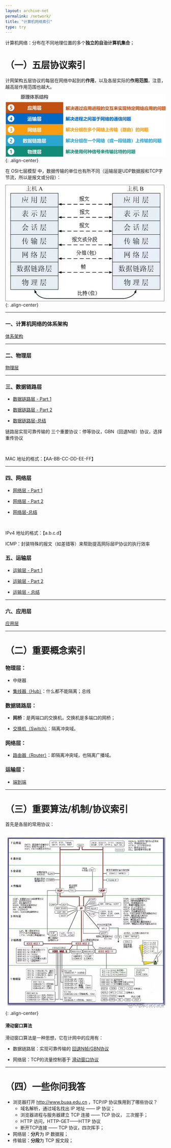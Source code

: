 ```yaml
---
layout: archive-net
permalink: /network/
title: "计算机网络索引"
type: try
---
```


计算机网络：分布在不同地理位置的多个**独立的自治计算机集合**；

# （一）五层协议索引

计网架构五层协议的每层在网络中起到的**作用**，以及各层实际的**作用范围**，注意，越高层作用范围也越大。

![nes11.png](/images/net/nes11.png "五层协议"){: .align-center}

在 OSI七层模型 中，数据传输的单位也有所不同（运输层是UDP数据报和TCP字节流，所以是报文或分段）：

![sum02.jpg](/images/net/sum02.jpg "各层数据传输的单位"){: .align-center}

------

### 一、计算机网络的体系架构

[体系架构](https://jeremy1lee.github.io/2022/10/20/network-ch1/)

-----------------------

### 二、物理层

[物理层](https://jeremy1lee.github.io/2022/10/21/network-ch2/)

---------------------
### 三、数据链路层

- [数据链路层 - Part 1](https://jeremy1lee.github.io/2022/10/21/network-ch3-1/)

- [数据链路层 - Part 2](https://jeremy1lee.github.io/2022/10/24/network-ch3-2/)

- [数据链路层-总结](https://jeremy1lee.github.io/2022/10/22/network-ch3-pro/)


链路层实现可靠传输的 三个重要协议：停等协议，GBN（回退N帧）协议，选择重传协议


<br/>

MAC 地址的格式：【AA-BB-CC-DD-EE-FF】

----------------
### 四、网络层

- [网络层 - Part 1](https://jeremy1lee.github.io/2022/10/27/network-ch4-1/)

- [网络层 - Part 2](https://jeremy1lee.github.io/2022/10/29/network-ch4-2/)

- [网络层-总结](https://jeremy1lee.github.io/2022/10/30/network-ch4-pro/)

<br/>

IPv4 地址的格式：【a.b.c.d】

ICMP：封装特殊的报文（如差错等）来帮助提高网际层IP协议的执行效率

### 五、运输层

- [运输层 - Part 1](https://jeremy1lee.github.io/2022/10/31/network-ch5-1/)

- [运输层 - Part 2](https://jeremy1lee.github.io/2022/11/02/network-ch5-2/)

- [运输层 - 总结](https://jeremy1lee.github.io/2022/11/02/network-ch5-pro/)

------

### 六、应用层

[应用层](https://jeremy1lee.github.io/2022/11/03/network-ch6/)

-----------------
# （二）重要概念索引

### 物理层：

- 中继器

- [集线器（Hub）](https://jeremy1lee.github.io/2022/10/24/network-ch3-2/#81-%E9%9B%86%E7%BA%BF%E5%99%A8%E6%80%BB%E7%BA%BF%E7%BD%91%E7%89%A9%E7%90%86%E5%B1%82)：什么都不能隔离；总线

### 数据链路层：

- **网桥**：是两端口的交换机，交换机是多端口的网桥；

- [交换机（Switch）](https://jeremy1lee.github.io/2022/10/24/network-ch3-2/#82-%E4%BB%A5%E5%A4%AA%E7%BD%91%E4%BA%A4%E6%8D%A2%E6%9C%BA-%E5%9C%A8%E6%95%B0%E6%8D%AE%E9%93%BE%E8%B7%AF%E5%B1%82%E5%B7%A5%E4%BD%9C)：隔离冲突域。

### 网络层：

- [路由器（Router）](https://jeremy1lee.github.io/2022/10/24/network-ch3-2/#112-%E8%B7%AF%E7%94%B1%E5%99%A8%E5%88%86%E5%89%B2%E5%B9%BF%E6%92%AD%E5%9F%9F)：即隔离冲突域，也隔离广播域。


### 运输层：

- [端到端](https://jeremy1lee.github.io/2022/10/31/network-ch5-1/#%E7%AB%AF%E5%88%B0%E7%AB%AF-%E5%92%8C-%E7%82%B9%E5%88%B0%E7%82%B9)


-----------------
# （三）重要算法/机制/协议索引

首先是各层的常用协议：

![sum03.jpg](/images/net/sum03.jpg "五层协议"){: .align-center}

#### 滑动窗口算法

滑动窗口算法是一种思想，它在计网中的应用有：

- 数据链路层：实现可靠传输的 [回退N帧/GBN协议](https://jeremy1lee.github.io/2022/10/21/network-ch3-1/#42-%E5%8F%AF%E9%9D%A0%E4%BC%A0%E8%BE%93%E7%AC%AC%E4%BA%8C%E7%A7%8D%E5%AE%9E%E7%8E%B0%E5%9B%9E%E9%80%80-n-%E5%B8%A7--%E6%BB%91%E5%8A%A8%E7%AA%97%E5%8F%A3%E7%AE%97%E6%B3%95)
    
- 网络层：TCP的流量控制基于 [滑动窗口协议](https://jeremy1lee.github.io/2022/10/31/network-ch5-1/#4-tcp-%E7%9A%84%E6%B5%81%E9%87%8F%E6%8E%A7%E5%88%B6)


-----------------
# （四）一些你问我答

- 浏览器打开 http://www.buaa.edu.cn ，TCP/IP 协议族用到了哪些协议？
    - 域名解析，通过域名找出 IP 地址 —— IP 协议；
    - 浏览器进程与服务器建立 TCP 连接 —— TCP 协议， 三次握手；
    - HTTP 访问，HTTP-GET——HTTP 协议
    - 断开TCP连接 —— TCP 协议，四次挥手；
- 网络层：**分片**为 IP 数据报；
- 传输层：**分段**为 TCP 报文段；